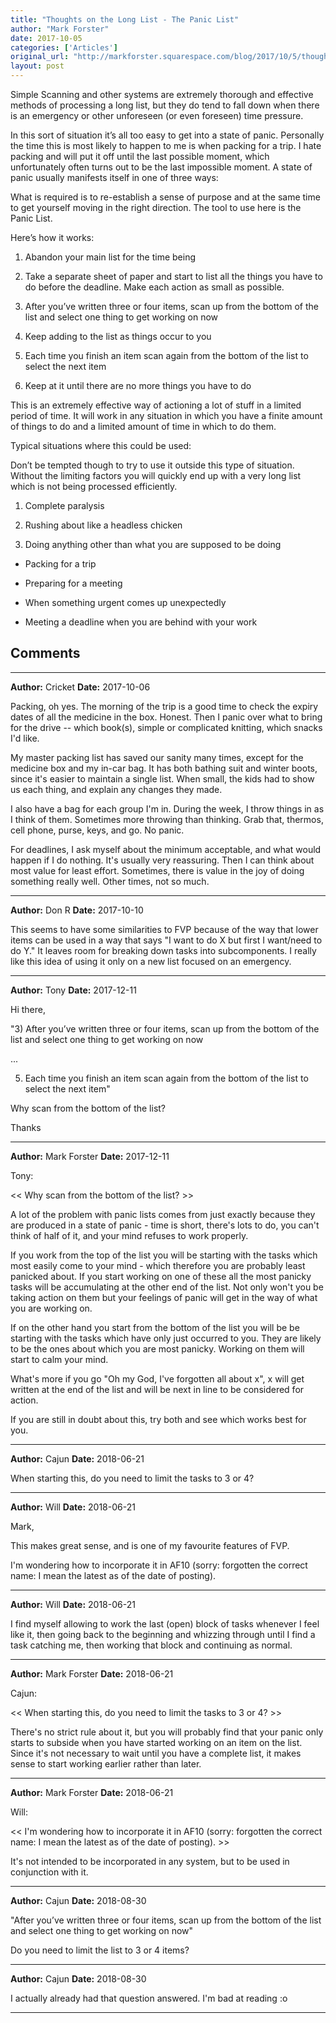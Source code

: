 ```yaml
---
title: "Thoughts on the Long List - The Panic List"
author: "Mark Forster"
date: 2017-10-05
categories: ['Articles']
original_url: "http://markforster.squarespace.com/blog/2017/10/5/thoughts-on-the-long-list-the-panic-list.html"
layout: post
---
```


Simple Scanning and other systems are extremely thorough and effective methods of processing a long list, but they do tend to fall down when there is an emergency or other unforeseen (or even foreseen) time pressure.

In this sort of situation it’s all too easy to get into a state of panic. Personally the time this is most likely to happen to me is when packing for a trip. I hate packing and will put it off until the last possible moment, which unfortunately often turns out to be the last impossible moment. A state of panic usually manifests itself in one of three ways:

What is required is to re-establish a sense of purpose and at the same time to get yourself moving in the right direction. The tool to use here is the Panic List.

Here’s how it works:

1) Abandon your main list for the time being

2) Take a separate sheet of paper and start to list all the things you have to do before the deadline. Make each action as small as possible.

3) After you’ve written three or four items, scan up from the bottom of the list and select one thing to get working on now

4) Keep adding to the list as things occur to you

5) Each time you finish an item scan again from the bottom of the list to select the next item

6) Keep at it until there are no more things you have to do

This is an extremely effective way of actioning a lot of stuff in a limited period of time. It will work in any situation in which you have a finite amount of things to do and a limited amount of time in which to do them.

Typical situations where this could be used:

Don’t be tempted though to try to use it outside this type of situation. Without the limiting factors you will quickly end up with a very long list which is not being processed efficiently.

1. Complete paralysis

2. Rushing about like a headless chicken

3. Doing anything other than what you are supposed to be doing

- Packing for a trip

- Preparing for a meeting

- When something urgent comes up unexpectedly

- Meeting a deadline when you are behind with your work


## Comments

---

**Author:** Cricket
**Date:** 2017-10-06

Packing, oh yes. The morning of the trip is a good time to check the expiry dates of all the medicine in the box. Honest. Then I panic over what to bring for the drive -- which book(s), simple or complicated knitting, which snacks I'd like.  
  
My master packing list has saved our sanity many times, except for the medicine box and my in-car bag. It has both bathing suit and winter boots, since it's easier to maintain a single list. When small, the kids had to show us each thing, and explain any changes they made.  
  
I also have a bag for each group I'm in. During the week, I throw things in as I think of them. Sometimes more throwing than thinking. Grab that, thermos, cell phone, purse, keys, and go. No panic.  
  
For deadlines, I ask myself about the minimum acceptable, and what would happen if I do nothing. It's usually very reassuring. Then I can think about most value for least effort. Sometimes, there is value in the joy of doing something really well. Other times, not so much.

---

**Author:** Don R
**Date:** 2017-10-10

This seems to have some similarities to FVP because of the way that lower items can be used in a way that says "I want to do X but first I want/need to do Y." It leaves room for breaking down tasks into subcomponents. I really like this idea of using it only on a new list focused on an emergency.

---

**Author:** Tony
**Date:** 2017-12-11

Hi there,  
  
"3) After you’ve written three or four items, scan up from the bottom of the list and select one thing to get working on now  
  
...  
  
5) Each time you finish an item scan again from the bottom of the list to select the next item"  
  
Why scan from the bottom of the list?  
  
Thanks

---

**Author:** Mark Forster
**Date:** 2017-12-11

Tony:  
  
<< Why scan from the bottom of the list? >>  
  
A lot of the problem with panic lists comes from just exactly because they are produced in a state of panic - time is short, there's lots to do, you can't think of half of it, and your mind refuses to work properly.  
  
If you work from the top of the list you will be starting with the tasks which most easily come to your mind - which therefore you are probably least panicked about. If you start working on one of these all the most panicky tasks will be accumulating at the other end of the list. Not only won't you be taking action on them but your feelings of panic will get in the way of what you are working on.  
  
If on the other hand you start from the bottom of the list you will be be starting with the tasks which have only just occurred to you. They are likely to be the ones about which you are most panicky. Working on them will start to calm your mind.  
  
What's more if you go "Oh my God, I've forgotten all about x", x will get written at the end of the list and will be next in line to be considered for action.  
  
If you are still in doubt about this, try both and see which works best for you.

---

**Author:** Cajun
**Date:** 2018-06-21

When starting this, do you need to limit the tasks to 3 or 4?

---

**Author:** Will
**Date:** 2018-06-21

Mark,  
  
This makes great sense, and is one of my favourite features of FVP.  
  
I'm wondering how to incorporate it in AF10 (sorry: forgotten the correct name: I mean the latest as of the date of posting).

---

**Author:** Will
**Date:** 2018-06-21

I find myself allowing to work the last (open) block of tasks whenever I feel like it, then going back to the beginning and whizzing through until I find a task catching me, then working that block and continuing as normal.

---

**Author:** Mark Forster
**Date:** 2018-06-21

Cajun:  
  
<< When starting this, do you need to limit the tasks to 3 or 4? >>  
  
There's no strict rule about it, but you will probably find that your panic only starts to subside when you have started working on an item on the list. Since it's not necessary to wait until you have a complete list, it makes sense to start working earlier rather than later.

---

**Author:** Mark Forster
**Date:** 2018-06-21

Will:  
  
<< I'm wondering how to incorporate it in AF10 (sorry: forgotten the correct name: I mean the latest as of the date of posting). >>  
  
It's not intended to be incorporated in any system, but to be used in conjunction with it.

---

**Author:** Cajun
**Date:** 2018-08-30

"After you’ve written three or four items, scan up from the bottom of the list and select one thing to get working on now"  
  
Do you need to limit the list to 3 or 4 items?

---

**Author:** Cajun
**Date:** 2018-08-30

I actually already had that question answered. I'm bad at reading :o

---
